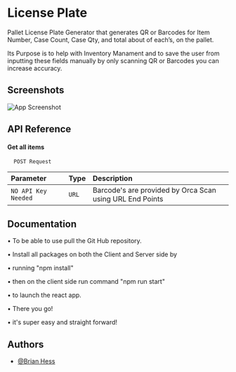 
# License Plate

Pallet License Plate Generator that generates QR or Barcodes for Item Number, Case Count, Case Qty, and total about of each’s, on the pallet. 

Its Purpose is to help with Inventory Manament and to save the user from inputting these fields manually by only scanning QR or Barcodes you can increase accuracy.

## Screenshots

![App Screenshot](https://via.placeholder.com/468x300?text=App+Screenshot+Here)


## API Reference

#### Get all items

```http
  POST Request 
```

| Parameter | Type     | Description                |
| :-------- | :------- | :------------------------- |
| `NO API Key Needed` | `URL` | Barcode's are provided by Orca Scan using URL End Points  |



## Documentation

•	To be able to use pull the Git Hub repository.

•	Install all packages on both the Client and Server side by

•	running "npm install"

•	then on the client side run command "npm run start"

•	to launch the react app. 

•	There you go!

•	it's super easy and straight forward!

## Authors

- [@Brian Hess](https://github.com/BrianHess213/)

